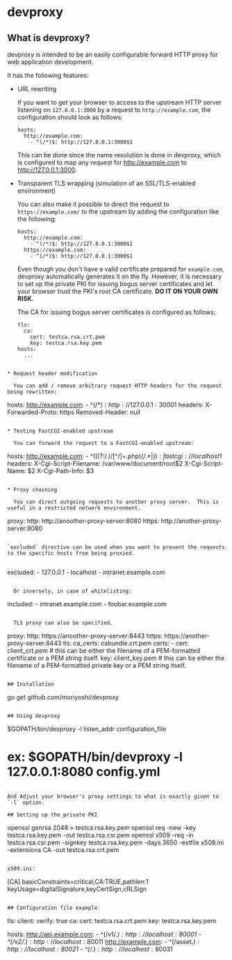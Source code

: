 # devproxy

## What is devproxy?

devproxy is intended to be an easily configurable forward HTTP proxy for web application development.

It has the following features:

* URL rewriting

  If you want to get your browser to access to the upstream HTTP server listening on `127.0.0.1:3000` by a request to `http://example.com`, the configuration should look as follows:

  ```
  hosts:
    http://example.com:
      - ^(/*)$: http://127.0.0.1:3000$1
  ```

  This can be done since the name resolution is done in devproxy, which is configured to map any request for http://example.com to http://127.0.0.1:3000.

* Transparent TLS wrapping (simulation of an SSL/TLS-enabled environment)

  You can also make it possible to direct the request to `https://example.com/` to the upstream by adding the configuration like the following:

  ```
  hosts:
    http://example.com:
      - ^(/*)$: http://127.0.0.1:3000$1
    https://example.com:
      - ^(/*)$: http://127.0.0.1:3000$1
  ```

  Even though you don't have a valid certificate prepared for `example.com`, devproxy automatically generates it on the fly.  However, it is necessary to set up the private PKI for issuing bogus server certificates and let your browser trust the PKI's root CA certificate.  **DO IT ON YOUR OWN RISK.**

  The CA for issuing bogus server certificates is configured as follows:

  ```
  tls:
    ca:
      cert: testca.rsa.crt.pem
      key: testca.rsa.key.pem
  hosts:
    ...
```

* Request header modification

  You can add / remove arbitrary request HTTP headers for the request being rewritten:

  ```
  hosts:
    http://example.com:
      - ^(/*)$: http://127.0.0.1:3000$1
        headers:
          X-Forwarded-Proto: https
          Removed-Header: null
```

* Testing FastCGI-enabled upstream
  
  You can forward the request to a FastCGI-enabled upstream:

  ```
  hosts:
    http://example.com:
      - ^(((?:/.*)*/[^/]+\.php)(/.*|$)): fastcgi://localhost$1
        headers:
          X-Cgi-Script-Filename: /var/www/document/root$2
          X-Cgi-Script-Name: $2
          X-Cgi-Path-Info: $3
```

* Proxy chaining

  You can direct outgoing requests to another proxy server.  This is useful in a restricted network environment.

  ```
  proxy:
    http: http://anoother-proxy-server:8080
    https: http://another-proxy-server:8080
  ```

  `excluded` directive can be used when you want to prevent the requests to the specific hosts from being proxied.
   
  ```
  excluded: 
    - 127.0.0.1
    - localhost
    - intranet.example.com 
```

  Or inversely, in case of whitelisting:

  ```
  included: 
    - intranet.example.com
    - foobar.example.com
```

  TLS proxy can also be specified.

  ```
  proxy:
    http: https://anoother-proxy-server:8443
    https: https://another-proxy-server:8443
    tls:
      ca_certs: cabundle.crt.pem
      certs:
       - cert: client_crt.pem # this can be either the filename of a PEM-formatted certificate or a PEM string itself.
         key: client_key.pem # this can be either the filename of a PEM-formatted private key or a PEM string itself.
```

## Installation

```
go get github.com/moriyoshi/devproxy
```

## Using devproxy

```
$GOPATH/bin/devproxy -l listen_addr configuration_file
# ex: $GOPATH/bin/devproxy -l 127.0.0.1:8080 config.yml
```

And Adjust your browser's proxy settings to what is exactly given to `-l` option.

## Setting up the private PKI

```
openssl genrsa 2048 > testca.rsa.key.pem
openssl req -new -key testca.rsa.key.pem -out testca.rsa.csr.pem
openssl x509 -req -in testca.rsa.csr.pem -signkey testca.rsa.key.pem -days 3650 -extfile x509.ini -extensions CA -out testca.rsa.crt.pem
```

x509.ini:
```
[CA]
basicConstraints=critical,CA:TRUE,pathlen:1
keyUsage=digitalSignature,keyCertSign,cRLSign
```

## Configuration file example

```
tls:
  client:
    verify: true
  ca:
    cert: testca.rsa.crt.pem
    key: testca.rsa.key.pem

hosts:
  http://api.example.com:
    - ^(/v1/.*)$: http://localhost:8000$1
    - ^(/v2/.*)$: http://localhost:8001$1
  http://example.com:
    - ^(/asset.*)$: http://localhost:8002$1
    - ^(/.*)$: http://localhost:8003$1
```
